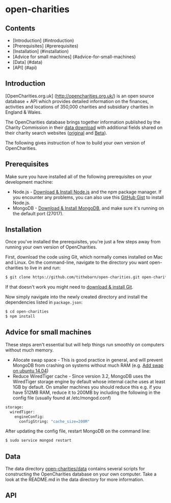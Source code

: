 # open-charities

## Contents
- [Introduction] (#introduction)
- [Prerequisites] (#prerequisites)
- [Installation] (#installation)
- [Advice for small machines] (#advice-for-small-machines)
- [Data] (#data)
- [API] (#api)

## Introduction
[OpenCharities.org.uk] (http://opencharities.org.uk/) is an open source database + API which provides detailed information on the finances, activities and locations of 350,000 charities and subsidiary charities in England & Wales.

The OpenCharities database brings together information published by the Charity Commission in their <a href="http://data.charitycommission.gov.uk/" target="_blank">data download</a> with additional fields shared on their charity search websites (<a href="http://apps.charitycommission.gov.uk/showcharity/registerofcharities/RegisterHomePage.aspx" target="_blank">original</a> and <a href="http://beta.charitycommission.gov.uk/" target="_blank">Beta</a>).

The following gives instruction of how to build your own version of OpenCharities.

## Prerequisites
Make sure you have installed all of the following prerequisites on your development machine:

* Node.js - [Download & Install Node.js](https://nodejs.org/en/download/) and the npm package manager. If you encounter any problems, you can also use this [GitHub Gist](https://gist.github.com/isaacs/579814) to install Node.js.
* MongoDB - [Download & Install MongoDB](http://www.mongodb.org/downloads), and make sure it's running on the default port (27017).

## Installation

Once you've installed the prerequisites, you're just a few steps away from running your own version of OpenCharities.

First, download the code using Git, which normally comes installed on Mac and Linux.  On the command-line, navigate to the directory you want open-charities to live in and run:
```bash
$ git clone https://github.com/tithebarn/open-charities.git open-charities
```
If that doesn't work you might need to [download & install Git](https://git-scm.com/downloads).

Now simply navigate into the newly created directory and install the dependencies listed in `package.json`:
```bash
$ cd open-charities
$ npm install
```

## Advice for small machines
These steps aren't essential but will help things run smoothly on computers without much memory.
* Allocate swap space - This is good practice in general, and will prevent MongoDB from crashing on systems without much RAM (e.g. [Add swap on ubuntu 14.04](https://www.digitalocean.com/community/tutorials/how-to-add-swap-on-ubuntu-14-04))
* Reduce WiredTiger cache - Since version 3.2, MongoDB uses the WiredTiger storage engine by default whose internal cache uses at least 1GB by default.  On smaller machines you should reduce this e.g. if you have 512MB RAM, reduce it to 200MB by including the following in the config file (usually found at /etc/mongod.conf)
```bash
storage:
  wiredTiger:
    engineConfig:
      configString: "cache_size=200M"
```
After updating the config file, restart MongoDB on the command line:
```bash
$ sudo service mongod restart
```

## Data
The data directory [open-charities/data](https://github.com/tithebarn/open-charities/tree/master/data) contains several scripts for constructing the OpenCharities database on your own computer.  Take a look at the README.md in the data directory for more information.

## API

